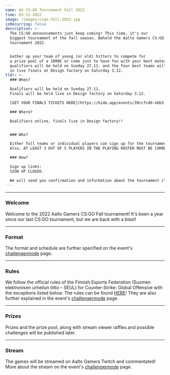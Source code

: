 ```yaml
---
name: AG CS:GO Tournament Fall 2022
time: 03-11-2022
image: /images/csgo-fall-2022.jpg
isRecurring: false
description: >-
  The CS:GO announcements just keep coming! This time, it's our
  biggest tournament of the fall season. Behold the Aalto Gamers CS:GO Fall
  tournament 2022. 


  Gather up your team of young (or old) hitters to compete for
  a prize pool of a 1000€ or come just to have fun with your best mates! Online
  qualifiers will be held on Sunday 27.11. and the four best teams will face off
  in live finals at Design factory on Saturday 3.12.
tldr: >-
  ### When?

  Qualifiers will be held on Sunday 27.11.
  Finals will be held live in Design factory on Saturday 3.12.

  [GET YOUR FINALS TICKETS HERE](https://kide.app/events/39ccfcd6-e6b5-42ff-99f3-152d2112e9bc)!

  ### Where?

  Qualifiers online, finals live in Design factory!!


  ### Who?

  Either full teams or individual players can sign up for the tournament.
  Also, AT LEAST 3 OUT OF 5 PLAYERS IN THE PLAYING ROSTER MUST BE CURRENTLY STUDYING AND ENROLLED AT A UNIVERSITY/UNIVERSITY OF APPLIED SCIENCES.

  ### How?

  Sign up links:
  SIGN UP CLOSED.

  We will send you confirmation and information about the tournament closer to the event.
---
```


---

### Welcome

Welcome to the 2022 Aalto Gamers CS:GO Fall tournament! It's been a year since our last CS:GO tournament, but we are back with a blast!

---

### Format

The format and schedule are further specified on the event's [challengermode](https://www.challengermode.com/tournaments/0d0eac58-1512-47a7-3188-08daced39551) page.

---

### Rules

We follow the official rules of the Finnish Esports Federation (Suomen elektronisen urheilun liitto – SEUL) for Counter-Strike: Global Offensive with the exceptions listed below. The rules can be found [HERE](http://seul.fi/e-urheilu/pelisaannot/turnaussaannot-csgo/#english-version.)!
They are also further explained in the event's [challengermode](https://www.challengermode.com/tournaments/0d0eac58-1512-47a7-3188-08daced39551) page.

---

### Prizes

Prizes and the prize pool, along with stream viewer raffles and possible challenges will be published later.

---

### Stream

The games will be streamed on Aalto Gamers Twitch and commentated! More about the stream on the event's [challengermode](https://www.challengermode.com/tournaments/0d0eac58-1512-47a7-3188-08daced39551) page.
